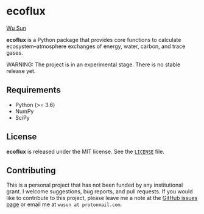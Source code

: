# ecoflux

[Wu Sun](https://wusun.name)

**ecoflux** is a Python package that provides core functions to calculate
ecosystem–atmosphere exchanges of energy, water, carbon, and trace gases.

WARNING: The project is in an experimental stage. There is no stable release
yet.

## Requirements

* Python (>= 3.6)
* NumPy
* SciPy

## License

**ecoflux** is released under the MIT license. See the [`LICENSE`](./LICENSE)
file.

## Contributing

This is a personal project that has not been funded by any institutional grant.
I welcome suggestions, bug reports, and pull requests. If you would like to
contribute to this project, please leave me a note at the
[GitHub issues page](https://github.com/wusunlab/ecoflux/issues)
or email me at `wusun at protonmail.com`.
